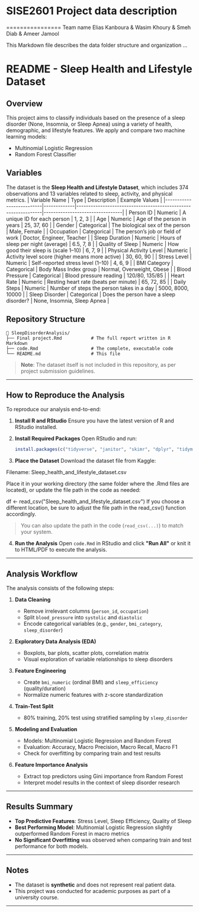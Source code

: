 # SISE2601 Project data description
================
Team name
Elias Kanboura & Wasim Khoury & Smeh Diab & Ameer Jamool

This Markdown file describes the data folder structure and organization ...

# README - Sleep Health and Lifestyle Dataset


## Overview

This project aims to classify individuals based on the presence of a sleep disorder (None, Insomnia, or Sleep Apnea) using a variety of health, demographic, and lifestyle features. We apply and compare two machine learning models:

* Multinomial Logistic Regression
* Random Forest Classifier

## Variables

The dataset is the **Sleep Health and Lifestyle Dataset**, which includes 374 observations and 13 variables related to sleep, activity, and physical metrics.
| Variable Name            | Type        | Description                                                   | Example Values                  |
|--------------------------|-------------|---------------------------------------------------------------|---------------------------------|
| Person ID                | Numeric     | A unique ID for each person                                   | 1, 2, 3                         |
| Age                      | Numeric     | Age of the person in years                                    | 25, 37, 60                      |
| Gender                   | Categorical | The biological sex of the person                              | Male, Female                    |
| Occupation               | Categorical | The person’s job or field of work                             | Doctor, Engineer, Teacher       |
| Sleep Duration           | Numeric     | Hours of sleep per night (average)                            | 6.5, 7, 8                       |
| Quality of Sleep         | Numeric     | How good their sleep is (scale 1–10)                          | 6, 7, 9                         |
| Physical Activity Level  | Numeric     | Activity level score (higher means more active)               | 30, 60, 90                      |
| Stress Level             | Numeric     | Self-reported stress level (1–10)                             | 4, 6, 9                         |
| BMI Category             | Categorical | Body Mass Index group                                         | Normal, Overweight, Obese       |
| Blood Pressure           | Categorical | Blood pressure reading                                        | 120/80, 135/85                  |
| Heart Rate               | Numeric     | Resting heart rate (beats per minute)                         | 65, 72, 85                      |
| Daily Steps              | Numeric     | Number of steps the person takes in a day                     | 5000, 8000, 10000               |
| Sleep Disorder           | Categorical | Does the person have a sleep disorder?                        | None, Insomnia, Sleep Apnea     |

## Repository Structure

```
📁 SleepDisorderAnalysis/
├── Final project.Rmd           # The full report written in R Markdown
├── code.Rmd                    # The complete, executable code
└── README.md                   # This file
```

> **Note**: The dataset itself is not included in this repository, as per project submission guidelines.

---

## How to Reproduce the Analysis

To reproduce our analysis end-to-end:

1. **Install R and RStudio**
   Ensure you have the latest version of R and RStudio installed.

2. **Install Required Packages**
   Open RStudio and run:

   ```r
   install.packages(c("tidyverse", "janitor", "skimr", "dplyr", "tidymodels", "nnet", "corrplot", "randomForest"))
   ```

3. **Place the Dataset**
Download the dataset file from Kaggle:

Filename: Sleep_health_and_lifestyle_dataset.csv

Place it in your working directory (the same folder where the .Rmd files are located), or update the file path in the code as needed:

df <- read_csv("Sleep_health_and_lifestyle_dataset.csv")
If you choose a different location, be sure to adjust the file path in the read_csv() function accordingly.

   > You can also update the path in the code (`read_csv(...)`) to match your system.

4. **Run the Analysis**
   Open `code.Rmd` in RStudio and click **"Run All"** or knit it to HTML/PDF to execute the analysis.

---

## Analysis Workflow

The analysis consists of the following steps:

1. **Data Cleaning**

   * Remove irrelevant columns (`person_id`, `occupation`)
   * Split `blood_pressure` into `systolic` and `diastolic`
   * Encode categorical variables (e.g., `gender`, `bmi_category`, `sleep_disorder`)

2. **Exploratory Data Analysis (EDA)**

   * Boxplots, bar plots, scatter plots, correlation matrix
   * Visual exploration of variable relationships to sleep disorders
   
3. **Feature Engineering**

   * Create `bmi_numeric` (ordinal BMI) and `sleep_efficiency` (quality/duration)
   * Normalize numeric features with z-score standardization

4. **Train-Test Split**

   * 80% training, 20% test using stratified sampling by `sleep_disorder`

5. **Modeling and Evaluation**

   * Models: Multinomial Logistic Regression and Random Forest
   * Evaluation: Accuracy, Macro Precision, Macro Recall, Macro F1
   * Check for overfitting by comparing train and test results

6. **Feature Importance Analysis**

   * Extract top predictors using Gini importance from Random Forest
   * Interpret model results in the context of sleep disorder research

---

## Results Summary

* **Top Predictive Features**: Stress Level, Sleep Efficiency, Quality of Sleep
* **Best Performing Model**: Multinomial Logistic Regression slightly outperformed Random Forest in macro metrics
* **No Significant Overfitting** was observed when comparing train and test performance for both models.

---

## Notes

* The dataset is **synthetic** and does not represent real patient data.
* This project was conducted for academic purposes as part of a university course.

---


